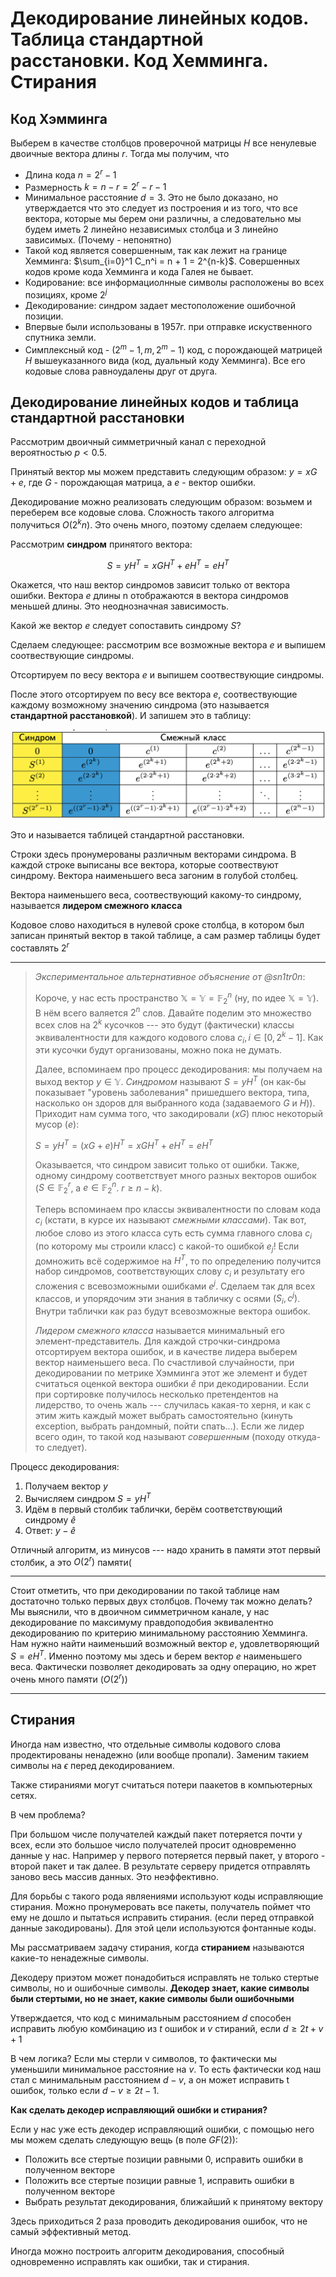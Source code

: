 # Декодирование линейных кодов. Таблица стандартной расстановки. Код Хемминга. Стирания

## Код Хэмминга

Выберем в качестве столбцов проверочной матрицы $H$ все ненулевые двоичные вектора длины $r$. Тогда мы получим, что

* Длина кода $n = 2^r - 1$
* Размерность $k = n - r = 2^r - r - 1$
* Минимальное расстояние $d = 3$. Это не было доказано, но утверждается что это следует из построения и из того, что все вектора, которые мы берем они различны, а следовательно мы будем иметь 2 линейно независимых столбца и 3 линейно зависимых. (Почему - непонятно)
* Такой код является совершенным, так как лежит на границе Хемминга: $\sum_{i=0}^1 C_n^i = n + 1 = 2^{n-k}$. Совершенных кодов кроме кода Хемминга и кода Галея не бывает.
* Кодирование: все информациолнные символы расположены во всех позициях, кроме $2^j$
* Декодирование: синдром задает местоположение ошибочной позиции.
* Впервые были использованы в 1957г. при отправке искуственного спутника земли.
* Симплексный код - ($2^m - 1, m, 2^m - 1$) код, с порождающей матрицей $H$ вышеуказанного вида (код, дуальный коду Хемминга). Все его кодовые слова равноудалены друг от друга.

## Декодирование линейных кодов и таблица стандартной расстановки

Рассмотрим двоичный симметричный канал с переходной вероятностью $p < 0.5$.

Принятый вектор мы можем представить следующим образом: $y = xG + e$, где $G$ - порождающая матрица, а $e$ - вектор ошибки.

Декодирование можно реализовать следующим образом: возьмем и переберем все кодовые слова. Сложность такого алгоритма получиться $O(2^kn)$. Это очень много, поэтому сделаем следующее:

Рассмотрим **синдром** принятого вектора:

$$S = yH^T = xGH^T + eH^T = eH^T$$

Окажется, что наш вектор синдромов зависит только от вектора ошибки. Вектора $e$ длины n отображаются в вектора синдромов меньшей длины. Это неоднозначная зависимость.

Какой же вектор $e$ следует сопоставить синдрому $S$?

Сделаем следующее: рассмотрим все возможные вектора $e$ и выпишем соотвествующие синдромы.

Отсортируем по весу вектора $e$ и выпишем соотвествующие синдромы.

После этого отсортируем по весу все вектора $e$, соотвествующие каждому возможному значению синдрома (это называется **стандартной расстановкой**). И запишем это в таблицу:

![Таблица стандартной расстановки](assets/4_1.png)

Это и называется таблицей стандартной расстановки.

Строки здесь пронумерованы различным векторами синдрома. В каждой строке выписаны все вектора, которые соотвествуют синдрому. Вектора наименьшего веса загоним в голубой столбец.

Вектора наименьшего веса, соотвествующий какому-то синдрому, называется **лидером смежного класса**

Кодовое слово находиться в нулевой сроке столбца, в котором был записан принятый вектор в такой таблице, а сам размер таблицы будет составлять $2^r$

---

> *Экспериментальное альтернативное объяснение от @sn1tr0n*:
>
> Короче, у нас есть пространство $\mathbb{X}=\mathbb{Y} = \mathbb{F}_2^n$ (ну, по идее $\mathbb{X}=\mathbb{Y}$). В нём всего валяется $2^n$ слов. Давайте поделим это множество всех слов на $2^k$ кусочков --- это будут (фактически) классы эквивалентности для каждого кодового слова $c_i, i \in [0, 2^k - 1]$. Как эти кусочки будут организованы, можно пока не думать.
>
>Далее, вспоминаем про процесс декодирования: мы получаем на выход вектор $y \in \mathbb{Y}$. *Синдромом* называют $S = yH^T$ (он как-бы показывает "уровень заболевания" пришедшего вектора, типа, насколько он здоров для выбранного кода (задаваемого $G$ и $H$)). Приходит нам сумма того, что закодировали ($xG$) плюс некоторый мусор ($e$):
>
>$S = yH^T = (xG + e)H^T = xGH^T + eH^T = eH^T$
>
>Оказывается, что синдром зависит только от ошибки. Также, одному синдрому соответствует много разных векторов ошибок ($S \in \mathbb{F}_2^r$, а $e \in \mathbb{F}_2^n$. $r \geq n - k$).
>
>Теперь вспоминаем про классы эквивалентности по словам кода $c_i$ (кстати, в курсе их называют *смежными классами*). Так вот, любое слово из этого класса суть есть сумма главного слова $c_i$ (по которому мы строили класс) с какой-то ошибкой $e_j$! Если домножить всё содержимое на $H^T$, то по определению получится набор синдромов, соответствующих слову $c_i$ и результату его сложения с всевозможными ошибками $e^j$. Сделаем так для всех классов, и упорядочим эти знания в табличку с осями $(S_i, c^j)$. Внутри таблички как раз будут всевозможные вектора ошибок.
>
>*Лидером смежного класса* называется минимальный его элемент-представитель. Для каждой строчки-синдрома отсортируем вектора ошибок, и в качестве лидера выберем вектор наименьшего веса. По счастливой случайности, при декодировании по метрике Хэмминга этот же элемент и будет считаться оценкой вектора ошибки $\hat{e}$ при декодировании. Если при сортировке получилось несколько претендентов на лидерство, то очень жаль --- случилась какая-то херня, и как с этим жить каждый может выбрать самостоятельно (кинуть exception, выбрать рандомный, пойти спать...). Если же лидер всего один, то такой код называют *совершенным* (походу откуда-то следует).

Процесс декодирования:

1. Получаем вектор $y$
2. Вычисляем синдром $S = yH^T$
3. Идём в первый столбик таблички, берём соответствующий синдрому $\hat{e}$
4. Ответ: $y - \hat{e}$

Отличный алгоритм, из минусов --- надо хранить в памяти этот первый столбик, а это $O(2^r)$ памяти(

---

Стоит отметить, что при декодировании по такой таблице нам достаточно только первых двух столбцов. Почему так можно делать? Мы выяснили, что в двоичном симметричном канале, у нас декодирование по максимуму правдоподобия эквивалентно декодированию по критерию минимальному расстоянию Хемминга. Нам нужно найти наименьший возможный вектор $e$, удовлетворяющий $S = eH^T$. Именно поэтому мы здесь и берем вектор $e$ наименьшего веса. Фактически позволяет декодировать за одну операцию, но жрет очень много памяти ($O(2^r)$)

---

## Стирания

Иногда нам известно, что отдельные символы кодового слова продектированы ненадежно (или вообще пропали). Заменим такием символы на $\epsilon$ перед декодированием.

Также стираниями могут считаться потери паакетов в компьютерных сетях.

В чем проблема?

При большом числе получателей каждый пакет потеряется почти у всех, если это большое число получателей просит одновременно данные у нас. Например у первого потеряется первый пакет, у второго - второй пакет и так далее. В результате серверу придется отправлять заново весь массив данных. Это неэффективно.

Для борьбы с такого рода являениями используют коды исправляющие стирания. Можно пронумеровать все пакеты, получатель поймет что ему не дошло и пытаться исправить стирания. (если перед отправкой данные закодированы). Для этой цели используются фонтанные коды.

Мы рассматриваем задачу стирания, когда **стиранием** называются какие-то ненадежные символы.

Декодеру приэтом может понадобиться исправлять не только стертые символы, но и ошибочные символы. **Декодер знает, какие символы были стертыми, но не знает, какие символы были ошибочными**

Утверждается, что код с минимальным расстоянием $d$ способен исправить любую комбинацию из $t$ ошибок и $v$ стираний, если $d \geq 2t + v + 1$

В чем логика? Если мы стерли v символов, то фактически мы уменьшили минимальное расстояние на $v$. То есть фактически код наш стал с минимальным расстоянием $d - v$, а он может исправить t ошибок, только если $d - v \geq 2t - 1$.

**Как сделать декодер исправляющий ошибки и стирания?**

Если у нас уже есть декодер исправляющий ошибки, с помощью него мы можем сделать следующую вещь (в поле $GF(2)$):

* Положить все стертые позиции равными 0, исправить ошибки в полученном векторе
* Положить все стертые позиции равные 1, исправить ошибки в полученном векторе
* Выбрать результат декодирования, ближайший к принятому вектору

Здесь приходиться 2 раза проводить декодирования ошибок, что не самый эффективный метод.

Иногда можно построить алгоритм декодирования, способный одновременно исправлять как ошибки, так и стирания.
